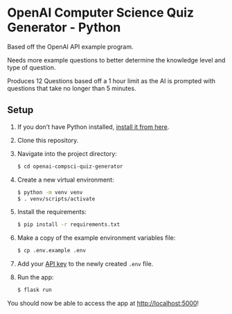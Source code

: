 # OpenAI Computer Science Quiz Generator - Python

Based off the OpenAI API example program.

Needs more example questions to better determine the knowledge level and type of question.

Produces 12 Questions based off a 1 hour limit as the AI is prompted with questions that take no longer than 5 minutes.

## Setup

1. If you don’t have Python installed, [install it from here](https://www.python.org/downloads/).

2. Clone this repository.

3. Navigate into the project directory:

   ```bash
   $ cd openai-compsci-quiz-generator
   ```

4. Create a new virtual environment:

   ```bash
   $ python -m venv venv
   $ . venv/scripts/activate
   ```

5. Install the requirements:

   ```bash
   $ pip install -r requirements.txt
   ```

6. Make a copy of the example environment variables file:

   ```bash
   $ cp .env.example .env
   ```

7. Add your [API key](https://beta.openai.com/account/api-keys) to the newly created `.env` file.

8. Run the app:

   ```bash
   $ flask run
   ```

You should now be able to access the app at [http://localhost:5000](http://localhost:5000)!
